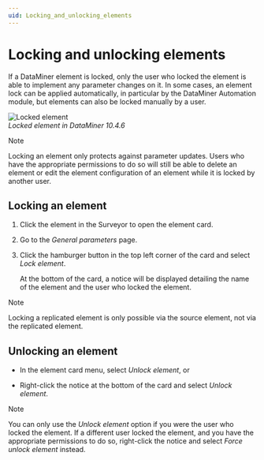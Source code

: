 ```yaml
---
uid: Locking_and_unlocking_elements
---
```


# Locking and unlocking elements

If a DataMiner element is locked, only the user who locked the element is able to implement any parameter changes on it. In some cases, an element lock can be applied automatically, in particular by the DataMiner Automation module, but elements can also be locked manually by a user.

![Locked element](~/user-guide/images/Locked_Element.png)<br>*Locked element in DataMiner 10.4.6*

> [!NOTE]
> Locking an element only protects against parameter updates. Users who have the appropriate permissions to do so will still be able to delete an element or edit the element configuration of an element while it is locked by another user.

## Locking an element

1. Click the element in the Surveyor to open the element card.

1. Go to the *General parameters* page.

1. Click the hamburger button in the top left corner of the card and select *Lock element*.

   At the bottom of the card, a notice will be displayed detailing the name of the element and the user who locked the element.

> [!NOTE]
> Locking a replicated element is only possible via the source element, not via the replicated element.

## Unlocking an element

- In the element card menu, select *Unlock element*, or

- Right-click the notice at the bottom of the card and select *Unlock element*.

> [!NOTE]
> You can only use the *Unlock element* option if you were the user who locked the element. If a different user locked the element, and you have the appropriate permissions to do so, right-click the notice and select *Force unlock element* instead.
